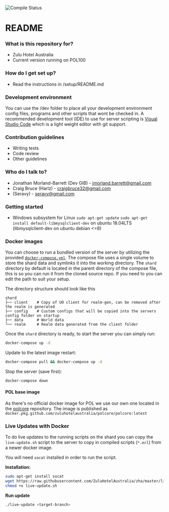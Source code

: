 ![Compile Status](https://github.com/ZuluHotelAustralia/zha/workflows/Compile%20test/badge.svg)

# README #
### What is this repository for? ###

* Zulu Hotel Australia
* Current version running on POL100

### How do I get set up? ###
* Read the instructions in /setup/README.md

### Development environment ###
You can use the /dev folder to place all your development environment config files, programs and other scripts that wont be checked in.
A recommended development tool (IDE) to use for server scripting is [Visual Studio Code](https://www.visualstudio.com/products/code-vs.aspx) which is a light weight editor with git support.

### Contribution guidelines ###

* Writing tests
* Code review
* Other guidelines

### Who do I talk to? ###

* Jonathan Morland-Barrett (Dev GIB) - jmorland.barrett@gmail.com
* Craig Bruce (Harlz) - craigbruce32@gmail.com
* (Seravy) - seravy@gmail.com

### Getting started ###
* Windows subsystem for Linux
`sudo apt-get update`
`sudo apt-get install default-libmysqlclient-dev` on ubuntu 18.04LTS (libmysqlclient-dev on ubuntu debian <=8)

### Docker images ###

You can choose to run a bundled version of the server by utilizing the provided [`docker-compose.yml`](./docker-compose.yml). The compose file uses a single volume to store the shard data and symlinks it into the working directory.
The `shard` directory by default is located in the parent directory of the compose file, this is so you can run it from the cloned source repo. If you need to you can edit the path to suit your setup.

The directory structure should look like this
```
shard
├── client    # Copy of UO client for realm-gen, can be removed after the realm is generated
├── config    # Custom configs that will be copied into the servers config folder on startup
├── data      # World data
└── realm     # Realm data generated from the client folder
```

Once the `shard` directory is ready, to start the server you can simply run:
```bash
docker-compose up -d
```

Update to the latest image restart:
```bash
docker-compose pull && docker-compose up -d
```

Stop the server (save first):
```bash
docker-compose down
```

#### POL base image ###
As there's no official docker image for POL we use our own one located in the [polcore](https://github.com/ZuluHotelAustralia/polcore) repository. The image is published as `docker.pkg.github.com/zuluhotelaustralia/polcore/polcore:latest`

### Live Updates with Docker ###
To do live updates to the running scripts on the shard you can copy the `live-update.sh` script to the server to copy in compiled scripts (`*.ecl`) from a newer docker image.

You will need `socat` installed in order to run the script.

**Installation:**
```bash
sudo apt-get install socat
wget https://raw.githubusercontent.com/ZuluHotelAustralia/zha/master/live-update.sh
chmod +x live-update.sh
```

**Run update**
```bash
./live-update <target-branch>
```
